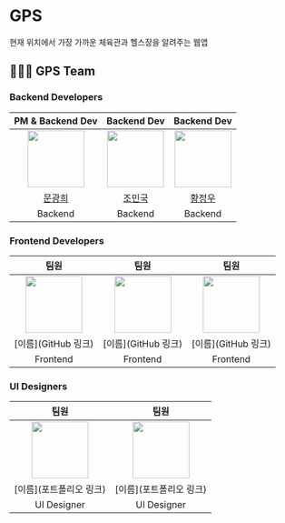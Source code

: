 # GPS
현재 위치에서 가장 가까운 체육관과 헬스장을 알려주는 웹앱

## 🙆🏼‍♂️ GPS Team
### Backend Developers
|PM & Backend Dev|Backend Dev|Backend Dev|
|:---:|:---:|:---:|
|<img src="https://avatars.githubusercontent.com/u/145955453?v=4" width="100">|<img src="https://avatars.githubusercontent.com/u/81797927?v=4" width="100">|<img src="https://avatars.githubusercontent.com/u/161826579?v=4" width="100">|
|[문광희](https://github.com/MoonGwangHee)|[조민국](https://github.com/adward27)|[황정우](https://github.com/Tory99)|
|Backend|Backend|Backend|

### Frontend Developers
|팀원|팀원|팀원|
|:---:|:---:|:---:|
|<img src="/api/placeholder/100/100" width="100">|<img src="/api/placeholder/100/100" width="100">|<img src="/api/placeholder/100/100" width="100">|
|[이름](GitHub 링크)|[이름](GitHub 링크)|[이름](GitHub 링크)|
|Frontend|Frontend|Frontend|

### UI Designers
|팀원|팀원|
|:---:|:---:|
|<img src="/api/placeholder/100/100" width="100">|<img src="/api/placeholder/100/100" width="100">|
|[이름](포트폴리오 링크)|[이름](포트폴리오 링크)|
|UI Designer|UI Designer|
